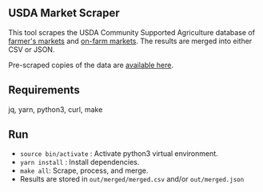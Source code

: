 ## USDA Market Scraper

This tool scrapes the USDA Community Supported Agriculture database of [farmer's markets](https://search.ams.usda.gov/farmersmarkets/) and [on-farm markets](https://search.ams.usda.gov/onfarmmarkets/). The results are merged into either CSV or JSON.

Pre-scraped copies of the data are [available here](https://abrie.github.io/usda-csa-scraper).

## Requirements

jq, yarn, python3, curl, make

## Run

- `source bin/activate` : Activate python3 virtual environment.
- `yarn install` : Install dependencies.
- `make all`: Scrape, process, and merge.
- Results are stored in `out/merged/merged.csv` and/or `out/merged.json`

